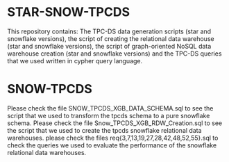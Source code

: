 # STAR-SNOW-TPCDS
This repository contains:  The TPC-DS data generation scripts (star and snowflake versions), the script of creating the relational data warehouse (star and snowflake versions), the  script of graph-oriented NoSQL data warehouse creation (star and snowflake versions) and the TPC-DS queries that we used written in cypher query language.
# SNOW-TPCDS
Please check the file SNOW_TPCDS_XGB_DATA_SCHEMA.sql to see the script that we used to transform the tpcds schema to a pure snowflake schema. 
Please check the file Snow_TPCDS_XGB_RDW_Creation.sql to see the script that we used to create the tpcds snowflake relational data warehouses. 
please check the files req{3,7,13,19,27,28,42,48,52,55}.sql to check the queries we used to evaluate the performance of the snowflake relational data warehouses. 
